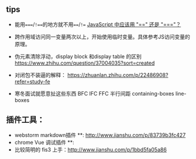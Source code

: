 ## tips
* 能用`===`/`!==`的地方就不用`==`/`!=` [JavaScript 中应该用 "==" 还是 "==="？](https://www.zhihu.com/question/20348948/answer/14867031)

* 跨作用域访问同一变量两次以上，开始使用临时变量。具体参考JS访问变量的原理。
* 伪元素清除浮动，display block 和display table 的区别 https://www.zhihu.com/question/37004035?sort=created
* 对闭包不装逼的解释： https://zhuanlan.zhihu.com/p/22486908?refer=study-fe 
* 寒冬面试就愿意扯这些东西 BFC IFC FFC 半行间距 containing-boxes  line-boxes 

## 插件工具： 
   * webstorm  markdown插件 **: http://www.jianshu.com/p/83739b3fc427 
   * chrome Vue 调试插件 **:
   * 比较简明的 fis3 上手：http://www.jianshu.com/p/1bbd5fa05a86    

